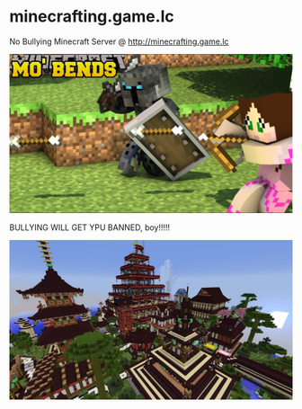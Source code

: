 # minecrafting.game.lc
No Bullying Minecraft Server @ http://minecrafting.game.lc

![main](https://github.com/minecraftinggamelc/minecrafting.game.lc/blob/master/F57E561E-72E3-4FA0-BB49-ED590C4C09BF.jpeg)

BULLYING WILL GET YPU BANNED, boy!!!!!

![buildigs](https://github.com/minecraftinggamelc/minecrafting.game.lc/blob/master/76A3B187-532F-4857-9447-1601A31AFDF7.jpeg)
